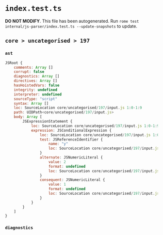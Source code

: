 # `index.test.ts`

**DO NOT MODIFY**. This file has been autogenerated. Run `rome test internal/js-parser/index.test.ts --update-snapshots` to update.

## `core > uncategorised > 197`

### `ast`

```javascript
JSRoot {
	comments: Array []
	corrupt: false
	diagnostics: Array []
	directives: Array []
	hasHoistedVars: false
	integrity: undefined
	interpreter: undefined
	sourceType: "script"
	syntax: Array []
	loc: SourceLocation core/uncategorised/197/input.js 1:0-1:9
	path: UIDPath<core/uncategorised/197/input.js>
	body: Array [
		JSExpressionStatement {
			loc: SourceLocation core/uncategorised/197/input.js 1:0-1:9
			expression: JSConditionalExpression {
				loc: SourceLocation core/uncategorised/197/input.js 1:0-1:9
				test: JSReferenceIdentifier {
					name: "y"
					loc: SourceLocation core/uncategorised/197/input.js 1:0-1:1 (y)
				}
				alternate: JSNumericLiteral {
					value: 2
					format: undefined
					loc: SourceLocation core/uncategorised/197/input.js 1:8-1:9
				}
				consequent: JSNumericLiteral {
					value: 1
					format: undefined
					loc: SourceLocation core/uncategorised/197/input.js 1:4-1:5
				}
			}
		}
	]
}
```

### `diagnostics`

```

```
